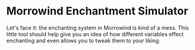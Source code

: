 Morrowind Enchantment Simulator
====

Let's face it: the enchanting system in Morrowind is kind of a mess. This little tool should help give you an idea of how different variables effect enchanting and even allows you to tweak them to your liking.
